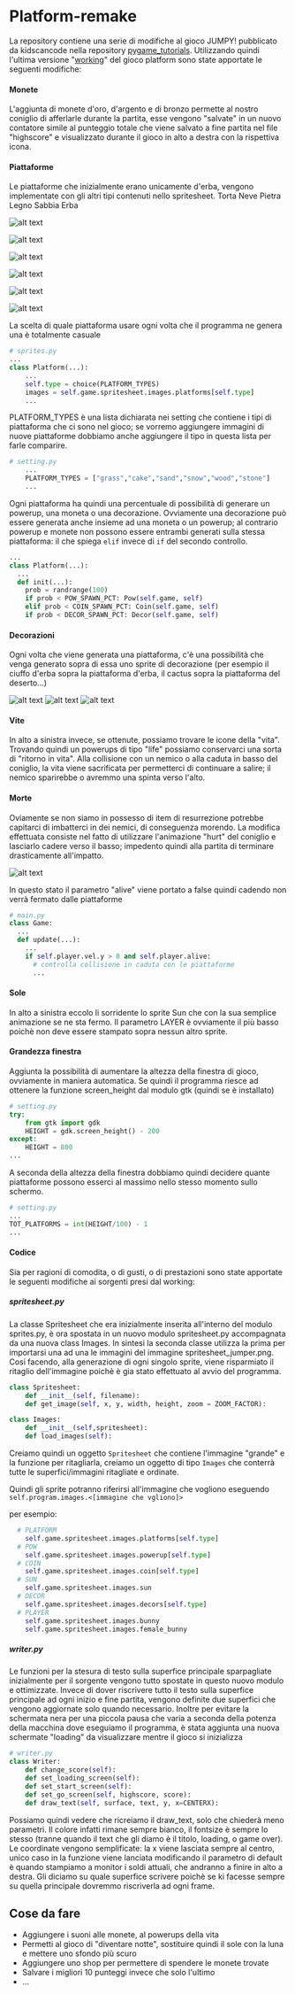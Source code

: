 # Platform-remake
La repository contiene una serie di modifiche al gioco JUMPY! pubblicato da kidscancode nella repository [pygame_tutorials](https://github.com/kidscancode/pygame_tutorials). Utilizzando quindi l'ultima versione "[working](https://github.com/kidscancode/pygame_tutorials/tree/master/platform/working)" del gioco platform sono state apportate le seguenti modifiche:

#### Monete
L'aggiunta di monete d'oro, d'argento e di bronzo permette al nostro coniglio di afferlarle durante la partita, esse vengono "salvate" in un nuovo contatore simile al punteggio totale che viene salvato a fine partita nel file "highscore" e visualizzato durante il gioco in alto a destra con la rispettiva icona.

#### Piattaforme
Le piattaforme che inizialmente erano unicamente d'erba, vengono implementate con gli altri tipi contenuti nello spritesheet.
Torta Neve Pietra Legno Sabbia Erba

![alt text](doc/img/cake.png "cake")

![alt text](doc/img/snow.png "snow")

![alt text](doc/img/stone.png "stone")

![alt text](doc/img/wood.png "wood")

![alt text](doc/img/sand.png "sand")

![alt text](doc/img/grass.png "sand")

La scelta di quale piattaforma usare ogni volta che il programma ne genera una è totalmente casuale
```python
# sprites.py
...
class Platform(...):
    ...
    self.type = choice(PLATFORM_TYPES)
    images = self.game.spritesheet.images.platforms[self.type]
    ...
```

PLATFORM_TYPES è una lista dichiarata nei setting che contiene i tipi di piattaforma che ci sono nel gioco; se vorremo aggiungere immagini di nuove piattaforme dobbiamo anche aggiungere il tipo in questa lista per farle comparire.

```python
# setting.py
    ...
    PLATFORM_TYPES = ["grass","cake","sand","snow","wood","stone"]
    ...
```

Ogni piattaforma ha quindi una percentuale di possibilità di generare un powerup, una moneta o una decorazione.
Ovviamente una decorazione può essere generata anche insieme ad una moneta o un powerup; al contrario powerup e monete non possono essere entrambi generati sulla stessa piattaforma: il che spiega `elif` invece di `if` del secondo controllo.

```python
...
class Platform(...):
  ...
  def init(...):
    prob = randrange(100)
    if prob < POW_SPAWN_PCT: Pow(self.game, self)
    elif prob < COIN_SPAWN_PCT: Coin(self.game, self)
    if prob < DECOR_SPAWN_PCT: Decor(self.game, self)
```


#### Decorazioni
Ogni volta che viene generata una piattaforma, c'è una possibilità che venga generato sopra di essa uno sprite di decorazione (per esempio il ciuffo d'erba sopra la piattaforma d'erba, il cactus sopra la piattaforma del deserto...)

![alt text](doc/img/mushroom.png "wood_small") ![alt text](doc/img/cactus.png "sand_small") ![alt text](doc/img/tuft.png "sand_small")      


#### Vite
In alto a sinistra invece, se ottenute, possiamo trovare le icone della "vita". Trovando quindi un powerups di tipo "life" possiamo conservarci una sorta di "ritorno in vita". Alla collisione con un nemico o alla caduta in basso del coniglio, la vita viene sacrificata per permetterci di continuare a salire; il nemico sparirebbe o avremmo una spinta verso l'alto.

#### Morte
Oviamente se non siamo in possesso di item di resurrezione potrebbe capitarci di imbatterci in dei nemici, di conseguenza morendo. La modifica effettuata consiste nel fatto di utilizzare l'animazione "hurt" del coniglio e lasciarlo cadere verso il basso; impedento quindi alla partita di terminare drasticamente all'impatto.

![alt text](doc/img/bunny_hurt.png "bunny_hurt")

In questo stato il parametro "alive" viene portato a false quindi cadendo non verrà fermato dalle piattaforme
```python
# main.py
class Game:
  ...
  def update(...):
    ...
    if self.player.vel.y > 0 and self.player.alive:
      # controlla collisione in caduta con le piattaforme
      ...
```


#### Sole
In alto a sinistra eccolo li sorridente lo sprite Sun che con la sua semplice animazione se ne sta fermo. Il parametro LAYER è ovviamente il più basso poichè non deve essere stampato sopra nessun altro sprite.

#### Grandezza finestra
Aggiunta la possibilità di aumentare la altezza della finestra di gioco, ovviamente in maniera automatica. Se quindi il programma riesce ad ottenere la funzione screen_height dal modulo gtk (quindi se è installato)

```python
# setting.py
try:
    from gtk import gdk
    HEIGHT = gdk.screen_height() - 200
except:
    HEIGHT = 800
...
```

A seconda della altezza della finestra dobbiamo quindi decidere quante piattaforme possono esserci al massimo nello stesso momento sullo schermo.

```python
# setting.py
...
TOT_PLATFORMS = int(HEIGHT/100) - 1
...
```

#### Codice
Sia per ragioni di comodita, o di gusti, o di prestazioni sono state apportate le seguenti modifiche ai sorgenti presi dal working:

##### spritesheet.py
La classe Spritesheet che era inizialmente inserita all'interno del modulo sprites.py, è ora spostata in un nuovo modulo spritesheet.py accompagnata da una nuova class Images. In sintesi la seconda classe utilizza la prima per importarsi una ad una le immagini del immagine spritesheet_jumper.png. Cosi facendo, alla generazione di ogni singolo sprite, viene risparmiato il ritaglio dell'immagine poichè è gia stato effettuato al avvio del programma.

```python
class Spritesheet:
    def __init__(self, filename):
    def get_image(self, x, y, width, height, zoom = ZOOM_FACTOR):

class Images:
    def __init__(self,spritesheet):
    def load_images(self):
```

Creiamo quindi un oggetto `Spritesheet` che contiene l'immagine "grande" e la funzione per ritagliarla, creiamo un oggetto di tipo `Images` che conterrà tutte le superfici/immagini ritagliate e ordinate.

Quindi gli sprite potranno riferirsi all'immagine che vogliono eseguendo `self.program.images.<[immagine che vgliono]>`

per esempio:
```python
  # PLATFORM
    self.game.spritesheet.images.platforms[self.type]
  # POW
    self.game.spritesheet.images.powerup[self.type]
  # COIN
    self.game.spritesheet.images.coin[self.type]
  # SUN
    self.game.spritesheet.images.sun
  # DECOR
    self.game.spritesheet.images.decors[self.type]
  # PLAYER
    self.game.spritesheet.images.bunny
    self.game.spritesheet.images.female_bunny
```

##### writer.py
Le funzioni per la stesura di testo sulla superfice principale sparpagliate inizialmente per il sorgente vengono tutto spostate in questo nuovo modulo e ottimizzate. Invece di dover riscrivere tutto il testo sulla superfice principale ad ogni inizio e fine partita, vengono definite due superfici che vengono aggiornate solo quando necessario. Inoltre per evitare la schermata nera per una piccola pausa che varia a seconda della potenza della macchina dove eseguiamo il programma, è stata aggiunta una nuova schermate "loading" da visualizzare mentre il gioco si inizializza

```python
# writer.py
class Writer:
    def change_score(self):
    def set_loading_screen(self):
    def set_start_screen(self):
    def set_go_screen(self, highscore, score):
    def draw_text(self, surface, text, y, x=CENTERX):
```

Possiamo quindi vedere che ricreiamo il draw_text, solo che chiederà meno parametri.
Il colore infatti rimane sempre bianco, il fontsize è sempre lo stesso (tranne quando il text che gli diamo è il titolo, loading, o game over). Le coordinate vengono semplificate: la x viene lasciata sempre al centro, unico caso in la funzione viene lanciata modificando il parametro di default è quando stampiamo a monitor i soldi attuali, che andranno a finire in alto a destra. Gli diciamo su quale superfice scrivere poichè se ki facesse sempre su quella principale dovremmo riscriverla ad ogni frame.

## Cose da fare
- Aggiungere i suoni alle monete, al powerups della vita
- Permetti al gioco di "diventare notte", sostituire quindi il sole con la luna e mettere uno sfondo più scuro
- Aggiungere uno shop per permettere di spendere le monete trovate
- Salvare i migliori 10 punteggi invece che solo l'ultimo
- ...

